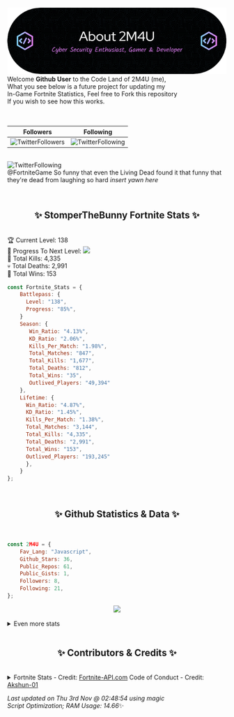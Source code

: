 
  ![Header](./src/github-banner.png)
  <br>
  Welcome **Github User** to the Code Land of 2M4U (me),<br>
  What you see below is a future project for updating my<br>
  In-Game Fortnite Statistics, Feel free to Fork this repository<br>
  If you wish to see how this works.
  <br><br>
  <br>
  
  | Followers  | Following |
  | ---------- |:---------:|
  | ![TwitterFollowers](https://img.shields.io/badge/Twitter%20Followers-80-blue)  | ![TwitterFollowing](https://img.shields.io/badge/Twitter%20Following-218-blue)  |


  <br>![TwitterFollowing](https://img.shields.io/badge/Latest%20Tweet--blue)<br>
  @FortniteGame So funny that even the Living Dead found it that funny that they're dead from laughing so hard *insert yawn here*
   
  <br><h2 align="center"> ✨ StomperTheBunny Fortnite Stats ✨</h2><br>
  🏆 Current Level: 138<br>
  🎉 Progress To Next Level: ![](https://geps.dev/progress/85)<br>
  🎯 Total Kills: 4,335<br>
  💀 Total Deaths: 2,991<br>
  👑 Total Wins: 153<br>

```js
const Fortnite_Stats = {
    Battlepass: {
      Level: "138",
      Progress: "85%",    
    }
    Season: { 
       Win_Ratio: "4.13%",
       KD_Ratio: "2.06%",
       Kills_Per_Match: "1.98%",
       Total_Matches: "847",
       Total_Kills: "1,677",
       Total_Deaths: "812",
       Total_Wins: "35",
       Outlived_Players: "49,394"
    },
    Lifetime: {
      Win_Ratio: "4.87%",
      KD_Ratio: "1.45%",
      Kills_Per_Match: "1.38%",
      Total_Matches: "3,144",
      Total_Kills: "4,335",
      Total_Deaths: "2,991",
      Total_Wins: "153",
      Outlived_Players: "193,245"
      },
    }
}; 
```


<br><h2 align="center"> ✨ Github Statistics & Data ✨</h2><br>

```js
const 2M4U = {
    Fav_Lang: "Javascript",
    Github_Stars: 36,
    Public_Repos: 61,
    Public_Gists: 1,
    Followers: 8,
    Following: 21,
}; 
```

<p align="center">
<img src="https://github-readme-streak-stats.herokuapp.com/?user=2M4U&theme=tokyonight">
</p>
<details>
  <summary>
      Even more stats
  </summary>
  <p align="center">
    <img src="https://github-profile-trophy.vercel.app/?username=2M4U&theme=dracula">
    <img src="https://github-readme-stats.vercel.app/api?username=2M4U&theme=tokyonight&count_private=true&show_icons=true&include_all_commits=true">
  </p>
</details>
<br><h2 align="center"> ✨ Contributors & Credits ✨</h2><br>
<details>
  <summary>
      Fortnite Stats - Credit: <a href="https://fortnite-api.com/?utm_source=github.com/2M4U/2M4U">Fortnite-API.com</a>
      Code of Conduct - Credit: <a href="https://github.com/Akshun-01">Akshun-01</a>
  </summary>
</details>

<!-- Last updated on Thu Nov 03 2022 02:48:54 GMT+0000 (Coordinated Universal Time) ;-;-->
<i>Last updated on  Thu 3rd Nov @ 02:48:54 using magic<br>
Script Optimization; RAM Usage: 14.66</i>✨